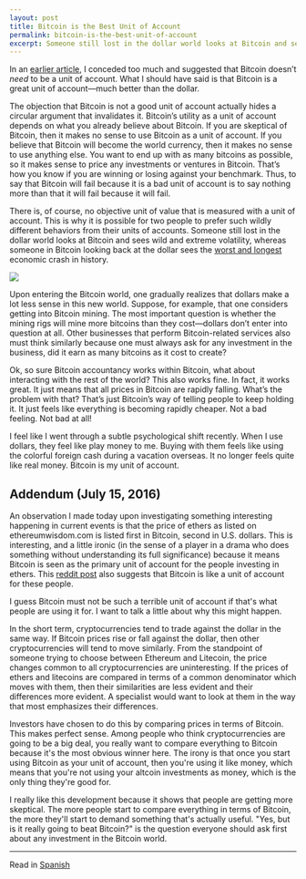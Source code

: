 ```yaml
---
layout: post
title: Bitcoin is the Best Unit of Account
permalink: bitcoin-is-the-best-unit-of-account
excerpt: Someone still lost in the dollar world looks at Bitcoin and sees wild and extreme volatility, whereas someone in Bitcoin looking back at the dollar sees the worst and longest economic crash in history.
---
```



In an [earlier article](/mempool/i-love-bitcoins-volatility/), I conceded too much and suggested that Bitcoin doesn’t _need_ to be a unit of account. What I should have said is that Bitcoin is a great unit of account—much better than the dollar.

The objection that Bitcoin is not a good unit of account actually hides a circular argument that invalidates it. Bitcoin’s utility as a unit of account depends on what you already believe about Bitcoin. If you are skeptical of Bitcoin, then it makes no sense to use Bitcoin as a unit of account. If you believe that Bitcoin will become the world currency, then it makes no sense to use anything else. You want to end up with as many bitcoins as possible, so it makes sense to price any investments or ventures in Bitcoin. That’s how you know if you are winning or losing against your benchmark. Thus, to say that Bitcoin will fail because it is a bad unit of account is to say nothing more than that it will fail because it will fail.

There is, of course, no objective unit of value that is measured with a unit of account. This is why it is possible for two people to prefer such wildly different behaviors from their units of accounts. Someone still lost in the dollar world looks at Bitcoin and sees wild and extreme volatility, whereas someone in Bitcoin looking back at the dollar sees the [worst and longest](http://bitcoinism.blogspot.com/2013/11/us-dollar-falls-to-new-lows-against.html) economic crash in history.

![](/static/img/mempool/bitcoin-is-the-best-unit-of-account/SP500inBTC.png)


Upon entering the Bitcoin world, one gradually realizes that dollars make a lot less sense in this new world. Suppose, for example, that one considers getting into Bitcoin mining. The most important question is whether the mining rigs will mine more bitcoins than they cost—dollars don’t enter into question at all. Other businesses that perform Bitcoin-related services also must think similarly because one must always ask for any investment in the business, did it earn as many bitcoins as it cost to create?

Ok, so sure Bitcoin accountancy works within Bitcoin, what about interacting with the rest of the world? This also works fine. In fact, it works great. It just means that all prices in Bitcoin are rapidly falling. What’s the problem with that? That’s just Bitcoin’s way of telling people to keep holding it. It just feels like everything is becoming rapidly cheaper. Not a bad feeling. Not bad at all!

I feel like I went through a subtle psychological shift recently. When I use dollars, they feel like play money to me. Buying with them feels like using the colorful foreign cash during a vacation overseas. It no longer feels quite like real money. Bitcoin is my unit of account.

## Addendum (July 15, 2016)

An observation I made today upon investigating something interesting happening in current events is that the price of ethers as listed on ethereumwisdom.com is listed first in Bitcoin, second in U.S. dollars. This is interesting, and a little ironic (in the sense of a player in a drama who does something without understanding its full significance) because it means Bitcoin is seen as the primary unit of account for the people investing in ethers. This [reddit post](https://www.reddit.com/r/Bitcoin/comments/4ll4ts/interesting_observation_since_eth_the_term/) also suggests that Bitcoin is like a unit of account for these people.

I guess Bitcoin must not be such a terrible unit of account if that's what people are using it for. I want to talk a little about why this might happen.

In the short term, cryptocurrencies tend to trade against the dollar in the same way. If Bitcoin prices rise or fall against the dollar, then other cryptocurrencies will tend to move similarly. From the standpoint of someone trying to choose between Ethereum and Litecoin, the price changes common to all cryptocurrencies are uninteresting. If the prices of ethers and litecoins are compared in terms of a common denominator which moves with them, then their similarities are less evident and their differences more evident. A specialist would want to look at them in the way that most emphasizes their differences.

Investors have chosen to do this by comparing prices in terms of Bitcoin. This makes perfect sense. Among people who think cryptocurrencies are going to be a big deal, you really want to compare everything to Bitcoin because it's the most obvious winner here. The irony is that once you start using Bitcoin as your unit of account, then you're using it like money, which means that you're not using your altcoin investments as money, which is the only thing they're good for.

I really like this development because it shows that people are getting more skeptical. The more people start to compare everything in terms of Bitcoin, the more they'll start to demand something that's actually useful. "Yes, but is it really going to beat Bitcoin?" is the question everyone should ask first about any investment in the Bitcoin world.

* * *

Read in [Spanish](/mempool/bitcoin-is-the-best-unit-of-account/es/)
